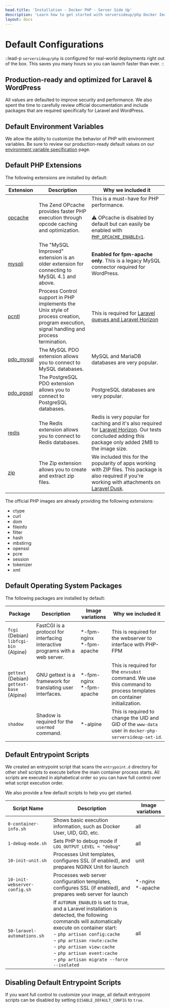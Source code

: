 ```yaml
---
head.title: 'Installation - Docker PHP - Server Side Up'
description: 'Learn how to get started with serversideup/php Docker Images.'
layout: docs
---
```


# Default Configurations
::lead-p
`serversideup/php` is configured for real-world deployments right out of the box. This saves you many hours so you can launch faster than ever.
::

## Production-ready and optimized for Laravel & WordPress
All values are defaulted to improve security and performance. We also spent the time to carefully review official documentation and include packages that are required specifically for Laravel and WordPress.

## Default Environment Variables
We allow the ability to customize the behavior of PHP with environment variables. Be sure to review our production-ready default values on our [environment variable specification](/docs/reference/environment-variable-specification) page.

## Default PHP Extensions
The following extensions are installed by default:

| **Extension** | **Description** | **Why we included it** |
|---------------|-----------------|------------------------|
| [opcache](https://www.php.net/manual/en/book.opcache.php) | The Zend OPcache provides faster PHP execution through opcode caching and optimization. | This is a must-have for PHP performance.<br /><br />⚠️ OPcache is disabled by default but can easily be enabled with [`PHP_OPCACHE_ENABLE=1`](/docs/reference/environment-variable-specification).|
| [mysqli](https://www.php.net/manual/en/book.mysqli.php) | The "MySQL Improved" extension is an older extension for connecting to MySQL 4.1 and above. | **Enabled for fpm-apache only**. This is a legacy MySQL connector required for WordPress.|
| [pcntl](https://www.php.net/manual/en/intro.pcntl.php) | Process Control support in PHP implements the Unix style of process creation, program execution, signal handling and process termination. | This is required for [Laravel queues and Laravel Horizon](https://laravel.com/docs/10.x/queues#timeout)|
| [pdo_mysql](https://www.php.net/manual/en/ref.pdo-mysql.php) | The MySQL PDO extension allows you to connect to MySQL databases. | MySQL and MariaDB databases are very popular. |
| [pdo_pgsql](https://www.php.net/manual/en/ref.pdo-pgsql.php) | The PostgreSQL PDO extension allows you to connect to PostgreSQL databases. | PostgreSQL databases are very popular. |
| [redis](https://www.php.net/manual/en/book.redis.php) | The Redis extension allows you to connect to Redis databases. | Redis is very popular for caching and it's also required for [Laravel Horizon](https://laravel.com/docs/10.x/horizon). Our tests concluded adding this package only added 2MB to the image size. |
| [zip](https://www.php.net/manual/en/book.zip.php) | The Zip extension allows you to create and extract zip files. | We included this for the popularity of apps working with ZIP files. This package is also required if you're working with attachments on [Laravel Dusk](https://laravel.com/docs/10.x/dusk#attaching-files). |

The official PHP images are already providing the following extensions:
- ctype
- curl
- dom
- fileinfo
- filter
- hash
- mbstirng
- openssl
- pcre
- session
- tokenizer
- xml

## Default Operating System Packages
The following packages are installed by default:

| **Package** | **Description** | **Image variations** | **Why we included it** |
|-------------|-----------------|----------------------|------------------------|
| `fcgi`<br/>(Debian)<br/>`libfcgi-bin`<br/>(Alpine) | FastCGI is a protocol for interfacing interactive programs with a web server. | *-fpm-nginx <br/> *-fpm-apache | This is required for the webserver to interface with PHP-FPM |
| `gettext` (Debian) <br/> `gettext-base` (Alpine) | GNU gettext is a framework for translating user interfaces. | *-fpm-nginx <br/> *-fpm-apache | This is required for the `envsubst` command. We use this command to process templates on container initialization. |
| `shadow` | Shadow is required for the `usermod` command. | *-alpine | This is required to change the UID and GID of the `www-data` user in `docker-php-serversideup-set-id`. |

## Default Entrypoint Scripts
We created an entrypoint script that scans the `entrypoint.d` directory for other shell scripts to execute before the main container process starts. All scripts are executed in alphabetical order so you can have full control over what script execution order.

We also provide a few default scripts to help you get started.

| **Script Name** | **Description** | **Image variations** |
|------------|-----------------|----------------------|
| `0-container-info.sh` | Shows basic execution information, such as Docker User, UID, GID, etc. | all |
| `1-debug-mode.sh` | Sets PHP to debug mode if `LOG_OUTPUT_LEVEL = "debug"` | all |
| `10-init-unit.sh` | Processes Unit templates, configures SSL (if enabled), and prepares NGINX Unit for launch | unit |
| `10-init-webserver-config.sh` | Processes web server configuration templates, configures SSL (if enabled), and prepares web server for launch | *-nginx <br/> *-apache |
| `50-laravel-automations.sh` | If `AUTORUN_ENABLED` is set to true, and a Laravel installation is detected, the following commands will automatically execute on container start: <br/> - `php artisan config:cache` <br/> - `php artisan route:cache` <br/> - `php artisan view:cache` <br/> - `php artisan event:cache` <br/> - `php artisan migrate --force --isolated` | all |

## Disabling Default Entrypoint Scripts
If you want full control to customize your image, all default entrypoint scripts can be disabled by setting `DISABLE_DEFAULT_CONFIG` to `true`.